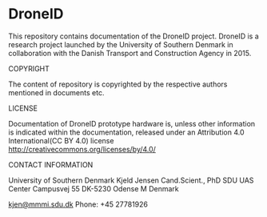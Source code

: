 # DroneID
This repository contains documentation of the DroneID project. DroneID is a research project launched by the University of Southern Denmark in collaboration with the Danish Transport and Construction Agency in 2015.

COPYRIGHT

The content of repository is copyrighted by the respective authors mentioned in documents etc. 

LICENSE

Documentation of DroneID prototype hardware is, unless other information is indicated within the documentation, released under an Attribution 4.0 International(​CC BY 4.0​) license http://creativecommons.org/licenses/by/4.0/

CONTACT INFORMATION

University of Southern Denmark
Kjeld Jensen
Cand.Scient., PhD
SDU UAS Center
Campusvej 55
DK-5230 Odense M
Denmark

kjen@mmmi.sdu.dk
Phone: +45 27781926

